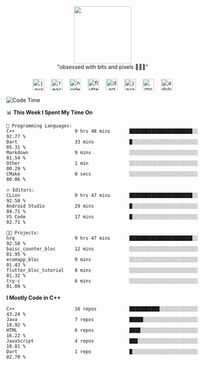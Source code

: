 


  <div align="center">
    
   <img src = "https://i.postimg.cc/W1R4TF4j/d6kpuve-c97567cf-518b-4b86-a271-5c89d88d22f7.gif"  width=150px height=150px />
 </div>

<div align="center">
  "obsessed with bits and pixels 🧑‍💻🎨"
</div>

  ###
<div align="center">
  <img src="https://cdn.jsdelivr.net/gh/devicons/devicon/icons/javascript/javascript-original.svg" height="30" alt="javascript logo"  />
  <img width="10" />
  <img src="https://cdn.jsdelivr.net/gh/devicons/devicon/icons/react/react-original.svg" height="30" alt="react logo"  />
  <img width="10" />
  <img src="https://cdn.jsdelivr.net/gh/devicons/devicon/icons/nodejs/nodejs-original.svg" height="30" alt="nodejs logo"  />
  <img width="10" />
  <img src="https://cdn.jsdelivr.net/gh/devicons/devicon/icons/flutter/flutter-original.svg" height="30" alt="flutter logo"  />
  <img width="10" />
  <img src="https://cdn.jsdelivr.net/gh/devicons/devicon/icons/dart/dart-original.svg" height="30" alt="dart logo"  />
  <img width="10" />
  <img src="https://cdn.jsdelivr.net/gh/devicons/devicon/icons/java/java-original.svg" height="30" alt="java logo"  />
  <img width="10" />
  <img src="https://skillicons.dev/icons?i=mysql" height="30" alt="mysql logo"  />
  <img width="10" />
  <img src="https://skillicons.dev/icons?i=pr" height="30" alt="adobepremierepro logo"  />
</div>




<!--START_SECTION:waka-->
![Code Time](http://img.shields.io/badge/Code%20Time-165%20hrs%2011%20mins-blue)

📊 **This Week I Spent My Time On** 

```text
💬 Programming Languages: 
C++                      9 hrs 48 mins       ███████████████████████░░   92.77 % 
Dart                     33 mins             █░░░░░░░░░░░░░░░░░░░░░░░░   05.31 % 
Markdown                 9 mins              ░░░░░░░░░░░░░░░░░░░░░░░░░   01.54 % 
Other                    1 min               ░░░░░░░░░░░░░░░░░░░░░░░░░   00.29 % 
CMake                    0 secs              ░░░░░░░░░░░░░░░░░░░░░░░░░   00.06 % 

🔥 Editors: 
CLion                    9 hrs 47 mins       ███████████████████████░░   92.58 % 
Android Studio           29 mins             █░░░░░░░░░░░░░░░░░░░░░░░░   04.71 % 
VS Code                  17 mins             █░░░░░░░░░░░░░░░░░░░░░░░░   02.71 % 

🐱‍💻 Projects: 
hrq                      9 hrs 47 mins       ███████████████████████░░   92.58 % 
baisc_counter_bloc       12 mins             ░░░░░░░░░░░░░░░░░░░░░░░░░   01.95 % 
ecomapp_bloc             9 mins              ░░░░░░░░░░░░░░░░░░░░░░░░░   01.43 % 
flutter_bloc_tutorial    8 mins              ░░░░░░░░░░░░░░░░░░░░░░░░░   01.32 % 
try-c                    6 mins              ░░░░░░░░░░░░░░░░░░░░░░░░░   01.09 % 
```

**I Mostly Code in C++** 

```text
C++                      16 repos            ███████████░░░░░░░░░░░░░░   43.24 % 
Java                     7 repos             █████░░░░░░░░░░░░░░░░░░░░   18.92 % 
HTML                     6 repos             ████░░░░░░░░░░░░░░░░░░░░░   16.22 % 
JavaScript               4 repos             ███░░░░░░░░░░░░░░░░░░░░░░   10.81 % 
Dart                     1 repo              █░░░░░░░░░░░░░░░░░░░░░░░░   02.70 % 
```




<!--END_SECTION:waka-->
